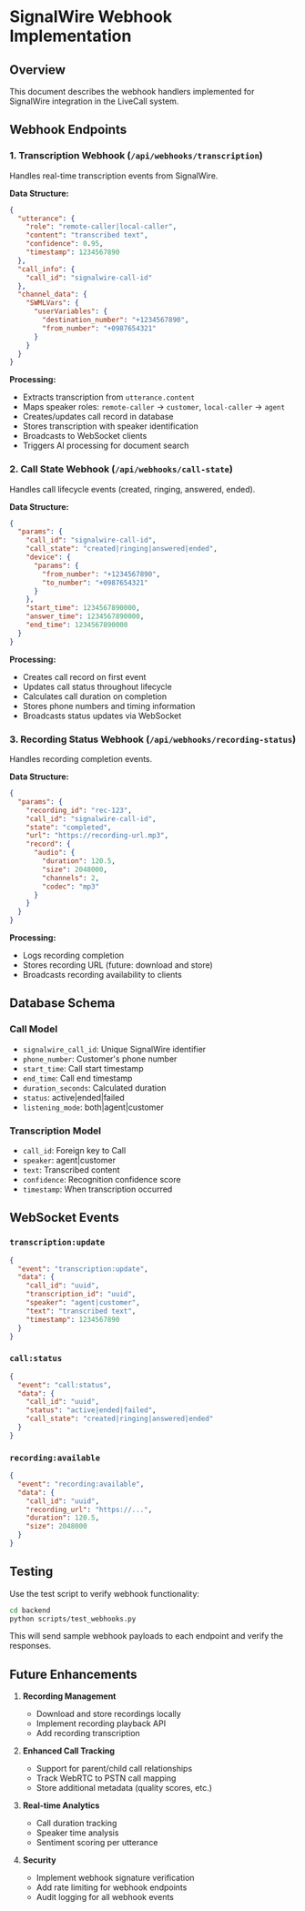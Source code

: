 # SignalWire Webhook Implementation

## Overview
This document describes the webhook handlers implemented for SignalWire integration in the LiveCall system.

## Webhook Endpoints

### 1. Transcription Webhook (`/api/webhooks/transcription`)
Handles real-time transcription events from SignalWire.

**Data Structure:**
```json
{
  "utterance": {
    "role": "remote-caller|local-caller",
    "content": "transcribed text",
    "confidence": 0.95,
    "timestamp": 1234567890
  },
  "call_info": {
    "call_id": "signalwire-call-id"
  },
  "channel_data": {
    "SWMLVars": {
      "userVariables": {
        "destination_number": "+1234567890",
        "from_number": "+0987654321"
      }
    }
  }
}
```

**Processing:**
- Extracts transcription from `utterance.content`
- Maps speaker roles: `remote-caller` → `customer`, `local-caller` → `agent`
- Creates/updates call record in database
- Stores transcription with speaker identification
- Broadcasts to WebSocket clients
- Triggers AI processing for document search

### 2. Call State Webhook (`/api/webhooks/call-state`)
Handles call lifecycle events (created, ringing, answered, ended).

**Data Structure:**
```json
{
  "params": {
    "call_id": "signalwire-call-id",
    "call_state": "created|ringing|answered|ended",
    "device": {
      "params": {
        "from_number": "+1234567890",
        "to_number": "+0987654321"
      }
    },
    "start_time": 1234567890000,
    "answer_time": 1234567890000,
    "end_time": 1234567890000
  }
}
```

**Processing:**
- Creates call record on first event
- Updates call status throughout lifecycle
- Calculates call duration on completion
- Stores phone numbers and timing information
- Broadcasts status updates via WebSocket

### 3. Recording Status Webhook (`/api/webhooks/recording-status`)
Handles recording completion events.

**Data Structure:**
```json
{
  "params": {
    "recording_id": "rec-123",
    "call_id": "signalwire-call-id",
    "state": "completed",
    "url": "https://recording-url.mp3",
    "record": {
      "audio": {
        "duration": 120.5,
        "size": 2048000,
        "channels": 2,
        "codec": "mp3"
      }
    }
  }
}
```

**Processing:**
- Logs recording completion
- Stores recording URL (future: download and store)
- Broadcasts recording availability to clients

## Database Schema

### Call Model
- `signalwire_call_id`: Unique SignalWire identifier
- `phone_number`: Customer's phone number
- `start_time`: Call start timestamp
- `end_time`: Call end timestamp
- `duration_seconds`: Calculated duration
- `status`: active|ended|failed
- `listening_mode`: both|agent|customer

### Transcription Model
- `call_id`: Foreign key to Call
- `speaker`: agent|customer
- `text`: Transcribed content
- `confidence`: Recognition confidence score
- `timestamp`: When transcription occurred

## WebSocket Events

### `transcription:update`
```json
{
  "event": "transcription:update",
  "data": {
    "call_id": "uuid",
    "transcription_id": "uuid",
    "speaker": "agent|customer",
    "text": "transcribed text",
    "timestamp": 1234567890
  }
}
```

### `call:status`
```json
{
  "event": "call:status",
  "data": {
    "call_id": "uuid",
    "status": "active|ended|failed",
    "call_state": "created|ringing|answered|ended"
  }
}
```

### `recording:available`
```json
{
  "event": "recording:available",
  "data": {
    "call_id": "uuid",
    "recording_url": "https://...",
    "duration": 120.5,
    "size": 2048000
  }
}
```

## Testing

Use the test script to verify webhook functionality:
```bash
cd backend
python scripts/test_webhooks.py
```

This will send sample webhook payloads to each endpoint and verify the responses.

## Future Enhancements

1. **Recording Management**
   - Download and store recordings locally
   - Implement recording playback API
   - Add recording transcription

2. **Enhanced Call Tracking**
   - Support for parent/child call relationships
   - Track WebRTC to PSTN call mapping
   - Store additional metadata (quality scores, etc.)

3. **Real-time Analytics**
   - Call duration tracking
   - Speaker time analysis
   - Sentiment scoring per utterance

4. **Security**
   - Implement webhook signature verification
   - Add rate limiting for webhook endpoints
   - Audit logging for all webhook events